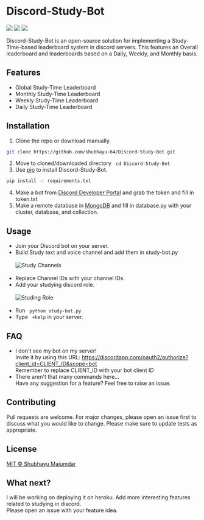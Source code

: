 # Discord-Study-Bot
<p align="left">
<a href="https://github.com/shubhayu-64/Discord-Study-Bot/blob/main/LICENSE" alt="Lisence"><img src="https://img.shields.io/github/license/shubhayu-64/Discord-Study-Bot"></a> <a href="https://github.com/shubhayu-64/Discord-Study-Bot/issues" alt="Issues"><img src="https://img.shields.io/github/issues/shubhayu-64/Discord-Study-Bot"></a> <a href="https://twitter.com/intent/follow?screen_name=shubhayu64" alt="Twiter-Follow"><img src="https://img.shields.io/twitter/url?style=social&url=https%3A%2F%2Ftwitter.com%2Fshubhayu64"></a>
</p>

Discord-Study-Bot is an open-source solution for implementing a Study-Time-based leaderboard system in discord servers. This features an Overall leaderboard and leaderboards based on a Daily, Weekly, and Monthly basis.

## Features

- Global Study-Time Leaderboard   ​
- Monthly Study-Time Leaderboard
- Weekly Study-Time Leaderboard
- Daily Study-Time Leaderboard

## Installation

1. Clone the repo or download manually.
```bash
git clone https://github.com/shubhayu-64/Discord-Study-Bot.git
``` 
2. Move to cloned/downloaded directory ``` cd Discord-Study-Bot```
3. Use [pip](https://pip.pypa.io/en/stable/) to install Discord-Study-Bot. 
```bash
pip install -r requirements.txt
```
4. Make a bot from [Discord Developer Portal](https://discord.com/developers/applications) and grab the token and fill in token.txt
5. Make a remote database in [MongoDB](https://www.mongodb.com/) and fill in database.py with your cluster, database, and collection.


## Usage

- Join your Discord bot on your server.
- Build Study text and voice channel and add them in study-bot.py<br><br>
![Study Channels](https://i.pinimg.com/originals/2d/b7/43/2db74372de4cbc31f22e5515bfca06e0.png)<br><br>
- Replace Channel IDs with your channel IDs.
- Add your studying discord role.<br><br>
![Studing Role](https://i.pinimg.com/originals/56/7e/83/567e8373382d1a13973beed20a2f1751.png)<br><br>
- Run ``` python study-bot.py```
- Type ``` +help``` in your server.

## FAQ

* I don't see my bot on my server!<br>
     Invite it by using this URL: https://discordapp.com/oauth2/authorize?client_id=CLIENT_ID&scope=bot<br>
     Remember to replace CLIENT_ID with your bot client ID
* There aren't that many commands here...<br>
      Have any suggestion for a feature? Feel free to raise an issue.

## Contributing
Pull requests are welcome. For major changes, please open an issue first to discuss what you would like to change.
Please make sure to update tests as appropriate.

## License
[MIT © Shubhayu Majumdar](https://github.com/shubhayu-64/Discord-Study-Bot/blob/main/LICENSE/)

## What next?
I will be working on deploying it on heroku. Add more interesting features related to studying in discord.<br>
Please open an issue with your feature idea.
